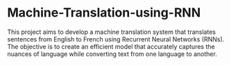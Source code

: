 # Machine-Translation-using-RNN


This project aims to develop a machine translation system that translates sentences from English to French using Recurrent Neural Networks (RNNs). The objective is to create an efficient model that accurately captures the nuances of language while converting text from one language to another.
